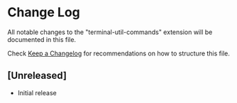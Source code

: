 # Change Log

All notable changes to the "terminal-util-commands" extension will be documented in this file.

Check [Keep a Changelog](http://keepachangelog.com/) for recommendations on how to structure this file.

## [Unreleased]

- Initial release